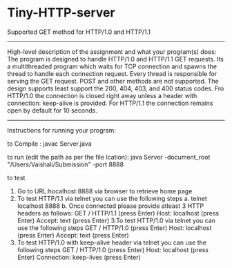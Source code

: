 # Tiny-HTTP-server
Supported GET method for HTTP/1.0 and HTTP/1.1

--------------------------------------------------------------------------------------------------------------------
High-level description of the assignment and what your program(s) does:
The program is designed to handle HTTP/1.0 and HTTP/1.1 GET requests.
Its a multithreaded program which waits for TCP connection and spawns the thread to handle each connection request.
Every thread is responsible for serving the GET request. POST and other methods are not supported.
The design supports least support the 200, 404, 403, and 400 status codes. 
Fro HTTP/1.0 the connection is closed right away unless a header with connection: keep-alive is provided.
For HTTP/1.1 the connection remains open by default for 10 seconds.

---------------------------------------------------------------------------------------------------------------------------------
Instructions for running your program:

to Compile :
javac Server.java

to run (edit the path as per the file lcation):
java Server -document_root "/Users/Vaishali/Submission" -port 8888 

to test 
1. Go to URL:hocalhost:8888 via  browser to retrieve home page
2. To test HTTP/1.1 via telnet you can use the following steps
   a. telnet localhost 8888
   b. Once connected please provide atleast 3 HTTP headers as follows:
      GET / HTTP/1.1 (press Enter)
      Host: localhost (press Enter)
      Accept: text (press Enter)
3.To test HTTP/1.0 via telnet you can use the following steps
      GET / HTTP/1.0 (press Enter)
      Host: localhost (press Enter)
      Accept: text (press Enter)
4. To test HTTP/1.0 with keep-alive header via telnet you can use the following steps
      GET / HTTP/1.0 (press Enter)
      Host: localhost (press Enter)
      Connection: keep-lives (press Enter)
